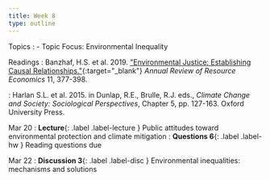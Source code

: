 ```yaml
---
title: Week 8
type: outline
---
```


Topics
: - Topic Focus: Environmental Inequality

Readings
: Banzhaf, H.S. et al. 2019. ["Environmental Justice: Establishing Causal Relationships."](https://doi.org/10.1146/annurev-resource-100518-094131){:target="_blank"} _Annual Review of Resource Economics_ 11, 377-398.

: Harlan S.L. et al. 2015. in Dunlap, R.E., Brulle, R.J. eds., _Climate Change and Society: Sociological Perspectives_, Chapter 5, pp. 127-163. Oxford University Press.

Mar 20
: **Lecture**{: .label .label-lecture } Public attitudes toward environmental protection and climate mitigation
: **Questions 6**{: .label .label-hw } Reading questions due

Mar 22
: **Discussion 3**{: .label .label-disc } Environmental inequalities: mechanisms and solutions
